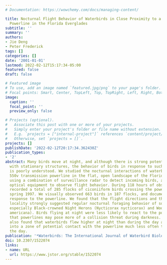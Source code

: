 ```yaml
---
# Documentation: https://wowchemy.com/docs/managing-content/

title: Nocturnal Flight Behavior of Waterbirds in Close Proximity to a Transmission
  Powerline in the Florida Everglades
subtitle: ''
summary: ''
authors:
- Jie Deng
- Peter Frederick
tags: []
categories: []
date: '2001-01-01'
lastmod: 2022-02-12T15:17:34-05:00
featured: false
draft: false

# Featured image
# To use, add an image named `featured.jpg/png` to your page's folder.
# Focal points: Smart, Center, TopLeft, Top, TopRight, Left, Right, BottomLeft, Bottom, BottomRight.
image:
  caption: ''
  focal_point: ''
  preview_only: false

# Projects (optional).
#   Associate this post with one or more of your projects.
#   Simply enter your project's folder or file name without extension.
#   E.g. `projects = ["internal-project"]` references `content/project/deep-learning/index.md`.
#   Otherwise, set `projects = []`.
projects: []
publishDate: '2022-02-12T20:17:34.362430Z'
publication_types:
- '2'
abstract: Many birds move at night, and although there is strong potential for collisions
  with stationary structures, the behavior of birds in response to such structures
  is poorly understood. We studied the nocturnal interactions of waterbirds with a
  550v transmission powerline in the flat, open landscape of the Florida Everglades
  using a combination of surveillance radar to detect incoming birds, and night vision
  optical equipment to observe flight behavior. During 118 hours of observation we
  recorded a total of 285 flocks of ciconiiform birds crossing the powerline during
  spring 1997. We visually observed 663 birds in 187 flocks, and documented their
  response to the powerline. We found that the flight directions and the colony site
  locality strongly suggested regular nocturnal foraging behavior of some species,
  especially Black-crowned Night Herons (Nycticorax nycticorax) and Wood Storks (Mycteria
  americana). Birds flying at night were less likely to react to the powerline, suggesting
  that powerlines may pose more of a collision threat during darkness. However, we
  also found that waterbirds flew higher at night than during the day and thus came
  into a zone of potential contact with the powerline much less often than during
  the day.
publication: '*Waterbirds: The International Journal of Waterbird Biology*'
doi: 10.2307/1522074
links:
- name: URL
  url: https://www.jstor.org/stable/1522074
---
```

